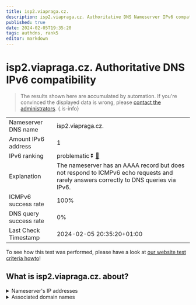 ```yaml
---
title: isp2.viapraga.cz.
description: isp2.viapraga.cz. Authoritative DNS Nameserver IPv6 compatibility
published: true
date: 2024-02-05T19:35:20
tags: authdns, rank5
editor: markdown
---
```


# isp2.viapraga.cz. Authoritative DNS IPv6 compatibility

> The results shown here are accumulated by automation. If you're convinced the displayed data is wrong, please [contact the administrators](/howto/chat). 
{.is-info}




|   |   |
| - | - |
| Nameserver DNS name | isp2.viapraga.cz.
| Amount IPv6 address | 1
| IPv6 ranking | problematic :arrow_double_down: [🔗](/howto/ranking) |
| Explanation | The nameserver has an AAAA record but does not respond to ICMPv6 echo requests and rarely answers correctly to DNS queries via IPv6. |
| ICMPv6 success rate | 100%|
| DNS query success rate | 0% |
| Last Check Timestamp | 2024-02-05 20:35:20+01:00 |

To see how this test was performed, please have a look at [our website test criteria howto](/howto/testcriteria/authdns)!


## What is isp2.viapraga.cz. about?




<details>
<summary>Nameserver's IP addresses</summary>

2001:b80:2::1:1

</details>



<details>
<summary>Associated domain names</summary>

www.skoda-auto.com

</details>
